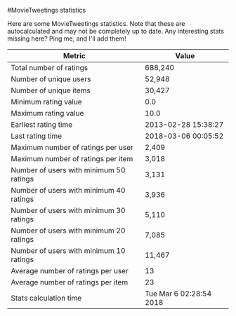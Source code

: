 #MovieTweetings statistics

Here are some MovieTweetings statistics. Note that these are autocalculated and may not be completely up to date. Any interesting stats missing here? Ping me, and I'll add them!

Metric | Value
--- | ---
Total number of ratings                 | 688,240
Number of unique users                  | 52,948
Number of unique items                  | 30,427
Minimum rating value                    | 0.0
Maximum rating value                    | 10.0
Earliest rating time                    | 2013-02-28 15:38:27
Last rating time                        | 2018-03-06 00:05:52
Maximum number of ratings per user      | 2,409
Maximum number of ratings per item      | 3,018
Number of users with minimum 50 ratings | 3,131
Number of users with minimum 40 ratings | 3,936
Number of users with minimum 30 ratings | 5,110
Number of users with minimum 20 ratings | 7,085
Number of users with minimum 10 ratings | 11,467
Average number of ratings per user      | 13
Average number of ratings per item      | 23
Stats calculation time                  | Tue Mar  6 02:28:54 2018

